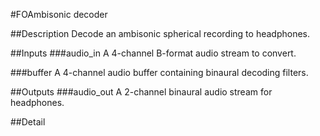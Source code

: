 #FOAmbisonic decoder

##Description
Decode an ambisonic spherical recording to headphones.

##Inputs
###audio_in
A 4-channel B-format audio stream to convert.

###buffer
A 4-channel audio buffer containing binaural decoding filters.

##Outputs
###audio_out
A 2-channel binaural audio stream for headphones.

##Detail

